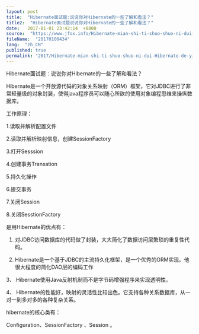 ```yaml
---
layout: post
title:  "Hibernate面试题:说说你对Hibernate的一些了解和看法？"
title2:  "Hibernate面试题说说你对Hibernate的一些了解和看法？"
date:   2017-01-01 23:42:14  +0800
source:  "https://www.jfox.info/Hibernate-mian-shi-ti-shuo-shuo-ni-dui-Hibernate-de-yi-xie-liao-jie-he-kan-fa.html"
fileName:  "20170100434"
lang:  "zh_CN"
published: true
permalink: "2017/Hibernate-mian-shi-ti-shuo-shuo-ni-dui-Hibernate-de-yi-xie-liao-jie-he-kan-fa.html"
---
```




Hibernate面试题：说说你对Hibernate的一些了解和看法？

Hibernate是一个开放源代码的对象关系映射（ORM）框架，它对JDBC进行了非常轻量级的对象封装，使得java程序员可以随心所欲的使用对象编程思维来操纵数据库。

工作原理：

1.读取并解析配置文件

2.读取并解析映射信息，创建SessionFactory

3.打开Sesssion

4.创建事务Transation

5.持久化操作

6.提交事务

7.关闭Session

8.关闭SesstionFactory

是用Hibernate的优点有：

1. 对JDBC访问数据库的代码做了封装，大大简化了数据访问层繁琐的重复性代码。

2. Hibernate是一个基于JDBC的主流持久化框架，是一个优秀的ORM实现。他很大程度的简化DAO层的编码工作

3、 Hibernate使用Java反射机制而不是字节码增强程序来实现透明性。

4、 Hibernate的性能好，映射的灵活性比较出色。它支持各种关系数据库，从一对一到多对多的各种复杂关系。

hibernate的核心类有：

Configuration、SessionFactory 、Session 。
